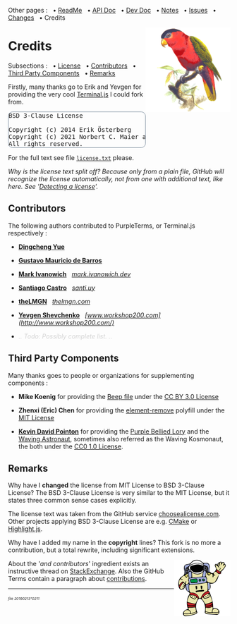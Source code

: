 Other pages : &nbsp;
 • [ReadMe](./../README.md) &nbsp;
 • [API Doc](./api-doc.md) &nbsp;
 • [Dev Doc](./dev-doc.md) &nbsp;
 • [Notes](./notes.md) &nbsp;
 • [Issues](./issues.md) &nbsp;
 • [Changes](./changes.md) &nbsp;
 • Credits

<img src="./docs/20210512o1713.purple-bellied-lory.v2.x0256y0256.png" align="right" width="192" height="192" alt="Purple-Bellied Lory">

<a name="license"></a>
# Credits

Subsections : &nbsp;
 • [License](#license) &nbsp;
 • [Contributors](#contributors) &nbsp;
 • [Third Party Components](#thirdparty) &nbsp;
 • [Remarks](#remarks) &nbsp;

Firstly, many thanks go to Erik and Yevgen for providing the very cool
 [Terminal.js](https://github.com/eosterberg/terminaljs)
 I could fork from.

<pre style="border:1px solid LightSlateGrey; border-radius:0.7em;">
BSD 3-Clause License

Copyright (c) 2014 Erik Österberg
Copyright (c) 2021 Norbert C. Maier and contributors
All rights reserved.
</pre>

For the full text see file [`license.txt`](./../license.txt) please.

 _Why is the license text split off? Because only from a plain file, GitHub
 will recognize the license automatically, not from one with additional text, like here. See
 '[Detecting a license](https://docs.github.com/en/github/creating-cloning-and-archiving-repositories/licensing-a-repository#detecting-a-license)'._

<a name="contributors"></a>
<a name="credits"></a>
## Contributors

The following authors contributed to PurpleTerms, or Terminal.js respectively :

- **[Dingcheng Yue](https://github.com/DarwinSenior)**

- **[Gustavo Mauricio de Barros](https://github.com/gumbarros)**

- **[Mark Ivanowich](https://github.com/MarkIvanowich)** &nbsp; _[mark.ivanowich.dev](https://mark.ivanowich.dev/)_

- **[Santiago Castro](https://github.com/bryant1410)** &nbsp; _[santi.uy](https://santi.uy/)_

- **[theLMGN](https://github.com/theLMGN)** &nbsp; _[thelmgn.com](http://thelmgn.com/)_

- **[Yevgen Shevchenko](https://github.com/commanddotcom)** &nbsp; _[www.workshop200.com](http://www.workshop200.com/)_

- *<span style="color:LightGray;">.. Todo: Possibly complete list. ..</span>*

<a name="thirdparty"></a>
## Third Party Components

Many thanks goes to people or organizations for supplementing components :

- **Mike Koenig** for providing the [Beep file](https://soundbible.com/1252-Bleep.html)
 under the [CC BY 3.0 License](https://creativecommons.org/licenses/by/3.0/)

- **Zhenxi (Eric) Chen** for providing the
 [element-remove](https://github.com/chenzhenxi/element-remove/blob/master/index.js)
 polyfill under the [MIT License](https://choosealicense.com/licenses/mit/)

- **[Kevin David Pointon](https://openclipart.org/artist/Firkin)** for providing the
 [Purple Bellied Lory](https://openclipart.org/detail/241426/purplebellied-lory)
 and the
 [Waving Astronaut](https://openclipart.org/detail/304180/waving-astronaut),
 sometimes also referred as the Waving Kosmonaut,
 the both under the [CC0 1.0 License](https://creativecommons.org/publicdomain/zero/1.0).

<a name="remarks"></a>
## Remarks

Why have I **changed** the license from MIT License to BSD 3-Clause License?
The BSD 3-Clause License is very similar to the MIT License,
 but it states three common sense cases explicitly.

The license text was taken from the GitHub service
[choosealicense.com](https://choosealicense.com/licenses/bsd-3-clause/).
Other projects applying BSD 3-Clause License are e.g.
[CMake](https://gitlab.kitware.com/cmake/cmake)
or [Highlight.js](https://github.com/highlightjs/highlight.js).

Why have I added my name in the **copyright** lines?
This fork is no more a contribution, but a total rewrite, including
significant extensions.

<img src="./docs/20210512o1743.waving-astronaut.v2.p12.png" align="right" width="128" height="128" alt="Waving Astronaut">

About the '_and contributors_' ingredient exists an instructive thread on
[StackExchange](https://opensource.stackexchange.com/questions/5508/what-does-and-contributors-in-the-copyright-byline-imply).
Also the GitHub Terms contain a paragraph about
[contributions](https://docs.github.com/en/github/site-policy/github-terms-of-service#6-contributions-under-repository-license).


---

<sup><sub><sup>*file 20190213°0211*</sup></sub></sup>
